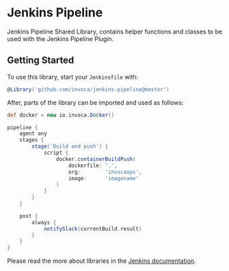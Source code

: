 # Jenkins Pipeline

Jenkins Pipeline Shared Library, contains helper functions and classes to be used with the Jenkins Pipeline Plugin.

## Getting Started

To use this library, start your `Jenkinsfile` with:

```groovy
@Library('github.com/invoca/jenkins-pipeline@master')
```

After, parts of the library can be imported and used as follows:

```groovy
def docker = new io.invoca.Docker()

pipeline {
    agent any
    stages {
        stage('Build and push') {
            script {
                docker.containerBuildPush(
                    dockerfile: '.',
                    org:        'invocaops',
                    image:      'imagename'
                )
            }
        }
    }

    post {
        always {
            notifySlack(currentBuild.result)
        }
    }
}
```

Please read the more about libraries in the [Jenkins documentation](https://jenkins.io/doc/book/pipeline/shared-libraries/).
